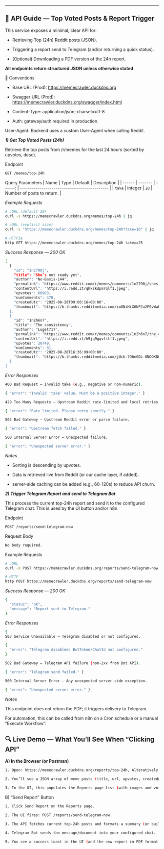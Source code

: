 
---
## 📡 API Guide — Top Voted Posts & Report Trigger

This service exposes a minimal, clear API for:

* Retrieving Top (24h) Reddit posts (JSON).

* Triggering a report send to Telegram (and/or returning a quick status).

* (Optional) Downloading a PDF version of the 24h report.

**All endpoints return structured JSON unless otherwise stated**

🔁 Conventions

- Base URL (Prod): https://memecrawler.duckdns.org
- Swagger URL (Prod): https://memecrawler.duckdns.org/swagger/index.html

- Content-Type: application/json; charset=utf-8

- Auth: gateway/auth required in production.

User-Agent: Backend uses a custom User-Agent when calling Reddit.

***1) Get Top Voted Posts (24h)***

Retrieve the top posts from /r/memes for the last 24 hours (sorted by upvotes, desc).

Endpoint
```bash
GET /memes/top-24h
```

Query Parameters
| Name   | Type    | Default | Description                                   |
| ------ | ------- | ------: | --------------------------------------------- |
| `take` | integer |    `20` | Number of posts to return. |



*Example Requests*

```bash
# cURL (default 20)
curl -s https://memecrawler.duckdns.org/memes/top-24h | jq

# cURL (explicit size)
curl -s "https://memecrawler.duckdns.org/memes/top-24h?take=10" | jq

# HTTPie
http GET https://memecrawler.duckdns.org/memes/top-24h take==25

```

*Success Response — 200 OK*
```bash
[
  {
    "id": "1n2790j",
    "title": "She’s not ready yet",
    "author": "No-Basis-144",
    "permalink": "https://www.reddit.com/r/memes/comments/1n2790j/shes_not_ready_yet/",
    "contentUrl": "https://i.redd.it/qhkzkdpm7qlf1.jpeg",
    "upvotes": 66983,
    "numComments": 478,
    "createdUtc": "2025-08-28T09:06:16+00:00",
    "thumbnail": "https://b.thumbs.redditmedia.com/ioONiHiX6NPJa2F9vWaEiZfPN7Icu72dSH6oCKowfkE.jpg"
  },
  {
    "id": "1n2h6n7",
    "title": "The consistency",
    "author": "Luget717",
    "permalink": "https://www.reddit.com/r/memes/comments/1n2h6n7/the_consistency/",
    "contentUrl": "https://i.redd.it/h9jq9gqvfslf1.jpeg",
    "upvotes": 20749,
    "numComments": 81,
    "createdUtc": "2025-08-28T16:36:09+00:00",
    "thumbnail": "https://b.thumbs.redditmedia.com/jUck-7O6nGDL-8NOQKNGIiHadcJLnfnlnOLursw6kLU.jpg"
  }
]
```



*Error Responses*

```bash
400 Bad Request — Invalid take (e.g., negative or non-numeric).

{ "error": "Invalid 'take' value. Must be a positive integer." }
```

```bash
429 Too Many Requests — Upstream Reddit rate-limited and local retries exhausted.

{ "error": "Rate limited. Please retry shortly." }
```

```bash
502 Bad Gateway — Upstream Reddit error or parse failure.

{ "error": "Upstream fetch failed." }
```

```bash
500 Internal Server Error — Unexpected failure.

{ "error": "Unexpected server error." }
```

*Notes*

* Sorting is descending by upvotes.

* Data is retrieved live from Reddit (or our cache layer, if added).

* server-side caching can be added (e.g., 60–120s) to reduce API churn.


***2) Trigger Telegram Report and send to Telegram Bot***

This process the current top-24h report and send it to the configured Telegram chat. This is used by the UI button and/or n8n.

Endpoint
```bash
POST /reports/send-telegram-now
```

Request Body

```bash
No body required.
```

Example Requests


```bash
# cURL
curl -X POST https://memecrawler.duckdns.org/reports/send-telegram-now

# HTTP
http POST https://memecrawler.duckdns.org/reports/send-telegram-now
```

*Success Response — 200 OK*
```bash
{
  "status": "ok",
  "message": "Report sent to Telegram."
}
```

*Error Responses*

```bash
{
503 Service Unavailable — Telegram disabled or not configured.

{
  "error": "Telegram disabled: BotToken/ChatId not configured."
}
```


```bash
502 Bad Gateway — Telegram API failure (non-2xx from Bot API).

{ "error": "Telegram send failed." }
```

```bash
500 Internal Server Error — Any unexpected server-side exception.

{ "error": "Unexpected server error." }
```

*Notes*

This endpoint does not return the PDF; it triggers delivery to Telegram.

For automation, this can be called from n8n on a Cron schedule or a manual “Execute Workflow”.



## 🔍 Live Demo — What You’ll See When “Clicking API”

**A) In the Browser (or Postman)**

```bash
1. Open: https://memecrawler.duckdns.org/reports/top-24h, Alteratively you may go to -> https://memecrawler.duckdns.org/swagger/index.html. then trigger the API via swagger. 

2. You’ll see a JSON array of meme posts (title, url, upvotes, createdAt).

3. In the UI, this populates the Reports page list (with images and vote counts).
```


B) “Send Report” Button
```bash
1. Click Send Report on the Reports page.

2. The UI fires: POST /reports/send-telegram-now.

3. The API fetches current top-24h posts and formats a summary (or builds PDF).

4. Telegram Bot sends the message/document into your configured chat.

5. You see a success toast in the UI (and the new report in PDF format in Telegram).
```


